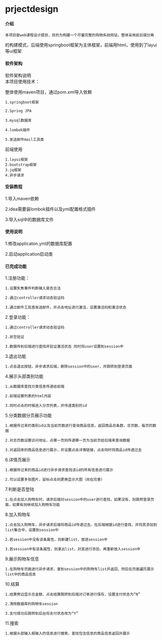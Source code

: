 # prjectdesign

#### 介绍
    本项目是web课程设计题目，目的为构建一个尽量完整的购物系统网站，整体采用前后端分离
 的构建模式，后端使用springboot框架为主体框架，前端用html，使用到了layui等ui框架
#### 软件架构
软件架构说明  
本项目使用技术：  

整体使用maven项目，通过pom.xml导入依赖  

    1.springboot框架  
    
    2.Spring JPA  
    
    3.mysql数据库  
    
    4.lombok插件  
    
    5.发送邮件mail工具类 
 
前端使用  

    1.layui框架  
    2.bootstrap框架  
    3.jq框架  
    4.异步请求  


#### 安装教程

1.导入maven依赖  

2.idea需要装lombok插件以及yml配置格式插件  

3.导入sql中的数据库文件

#### 使用说明

1.修改applicaton.yml的数据库配置  

2.启动application启动类

#### 已完成功能
1.注册功能：  

    1.设置失焦事件判断输入是否合法  
    
    2.通过controller请求动态验证码  
    
    3.通过邮件工具类发送邮件，并点击地址进行激活，设置激活码和激活状态
    
2.登录功能：

    1.通过controller请求动态验证码
    
    2.非空验证
    
    3.数据传到后端进行查找并验证激活状态 同时将user设置到session中
    
3.退出功能

    1.点击退出按钮，异步请求后端，删除session中的user，并跳转到登录页面
    
4.展示头部类别功能
    
    1.从数据库查找分类信息传递给前端
    
    2.前端设置列表的html内容
    
    3.同时点击的时候进入分页列表，并传递类别的id
    
5.分类数据分页展示功能

    1.根据传过来的类别id以及当前页数进行查询商品信息，返回商品总条数，总页数，每页的数据
    
    2.对总页数设置访问地址，点哪一页则传递哪一页为当前页给后端来查询数据
    
    3.对返回来的商品信息进行展示，并设置点击详情链接，点击同时将商品id传递过去

6.详情页展示
    
    1.根据传过来的商品id进行异步请求查找该id的所有信息进行展示
    
    2.可以设置多张图片，鼠标点击则更换显示大图（尚在完善）
    
7.判断是否登陆
    
    1.在点击加入购物车时，请求后端对session中的user进行查找，如果没有，则跳转登录页面，如果有则继续加入购物车功能
    
8.加入购物车

    1.点击加入购物车，异步请求后端将商品id传递过去，在后端根据id进行查找，并将其添加到list集合中，设置到session中
    
    2.若session中没有该条属性，则新建list，放进session中
    
    3.若session中有该条属性，则拿出list，对其进行添加，再重新放入session中     
    
9.展示购物车信息

    1.在购物车页面进行异步请求，拿到session中的购物车list并返回，然后在页面遍历展示list中的商品信息      
    
10.结算
    
    1.结算旁边显示总金额，点击结算跳转到后端对订单进行保存，设置支付状态为“N”
    
    2.清除数据库的购物车session     
    
    3.支付成功后跳转到后台将支付状态改为“Y”
    
11.搜索

    1.根据头部输入框输入的信息进行搜索，查找包含信息的商品信息返回并展示
      
     
    


